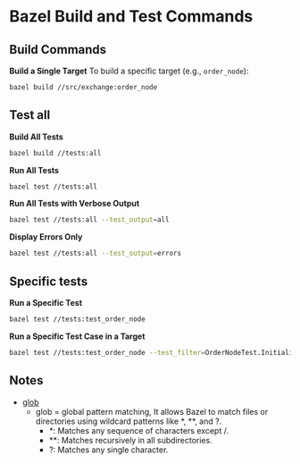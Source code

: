 # **Bazel Build and Test Commands**

## **Build Commands**

**Build a Single Target**
To build a specific target (e.g., `order_node`):
```bash
bazel build //src/exchange:order_node
```

## Test all

**Build All Tests**
```bash
bazel build //tests:all
```

**Run All Tests**
```bash
bazel test //tests:all
```

**Run All Tests with Verbose Output**
```bash
bazel test //tests:all --test_output=all
```

**Display Errors Only**
```bash
bazel test //tests:all --test_output=errors
```

## Specific tests

**Run a Specific Test**
```bash
bazel test //tests:test_order_node
```

**Run a Specific Test Case in a Target**
```bash
bazel test //tests:test_order_node --test_filter=OrderNodeTest.Initialization
```

## Notes

- [glob](https://bazel.build/reference/be/functions)
    - glob = global pattern matching,  It allows Bazel to match files or directories using wildcard patterns like *, **, and ?.
        - *: Matches any sequence of characters except /. 
        - **: Matches recursively in all subdirectories.
        - ?: Matches any single character.


